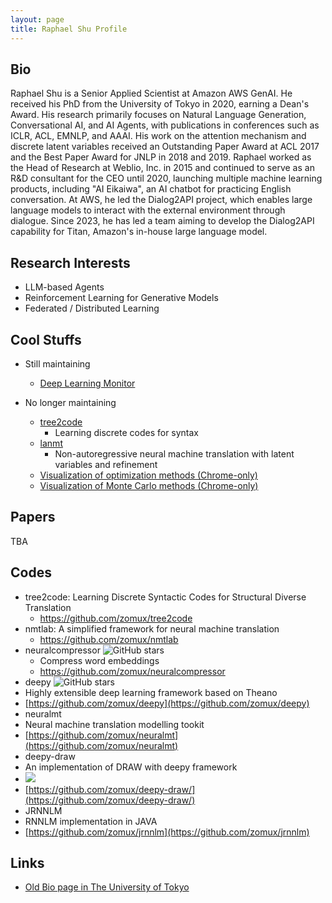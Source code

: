 ```yaml
---
layout: page
title: Raphael Shu Profile
---
```


## Bio

Raphael Shu is a Senior Applied Scientist at Amazon AWS GenAI. He received his PhD from the University of Tokyo in 2020, earning a Dean's Award. His research primarily focuses on Natural Language Generation, Conversational AI, and AI Agents, with publications in conferences such as ICLR, ACL, EMNLP, and AAAI. His work on the attention mechanism and discrete latent variables received an Outstanding Paper Award at ACL 2017 and the Best Paper Award for JNLP in 2018 and 2019. Raphael worked as the Head of Research at Weblio, Inc. in 2015 and continued to serve as an R&D consultant for the CEO until 2020, launching multiple machine learning products, including "AI Eikaiwa", an AI chatbot for practicing English conversation. At AWS, he led the Dialog2API project, which enables large language models to interact with the external environment through dialogue. Since 2023, he has led a team aiming to develop the Dialog2API capability for Titan, Amazon's in-house large language model.


## Research Interests
- LLM-based Agents 
- Reinforcement Learning for Generative Models
- Federated / Distributed Learning

## Cool Stuffs

- Still maintaining
  - [Deep Learning Monitor](https://deeplearn.org)

- No longer maintaining
  - [tree2code](https://github.com/zomux/tree2code)
    - Learning discrete codes for syntax
  - [lanmt](https://github.com/zomux/lanmt)
    - Non-autoregressive neural machine translation with latent variables and refinement
  - [Visualization of optimization methods (Chrome-only)](https://www.nlab.ci.i.u-tokyo.ac.jp/~shu/static/visualize_optimization.html)
  - [Visualization of Monte Carlo methods (Chrome-only)](https://www.nlab.ci.i.u-tokyo.ac.jp/~shu/static/markov_chain_monte_carlo.html)

## Papers

TBA

## Codes

- tree2code: Learning Discrete Syntactic Codes for Structural Diverse Translation
    - https://github.com/zomux/tree2code
- nmtlab: A simplified framework for neural machine translation
    - https://github.com/zomux/nmtlab
- neuralcompressor ![GitHub stars](https://img.shields.io/github/stars/zomux/neuralcompressor.svg)
    - Compress word embeddings
    - https://github.com/zomux/neuralcompressor
- deepy ![GitHub stars](https://img.shields.io/github/stars/zomux/deepy.svg)
 - Highly extensible deep learning framework based on Theano
 - [https://github.com/zomux/deepy](https://github.com/zomux/deepy)
- neuralmt
 - Neural machine translation modelling tookit
 - [https://github.com/zomux/neuralmt](https://github.com/zomux/neuralmt)
- deepy-draw
 - An implementation of DRAW with deepy framework
 - ![](https://github.com/zomux/deepy-draw/raw/master/plots/mnist-animation.gif)
 - [https://github.com/zomux/deepy-draw/](https://github.com/zomux/deepy-draw/)
- JRNNLM
 - RNNLM implementation in JAVA
 - [https://github.com/zomux/jrnnlm](https://github.com/zomux/jrnnlm)


## Links

- [Old Bio page in The University of Tokyo](https://www.nlab.ci.i.u-tokyo.ac.jp/~shu/)